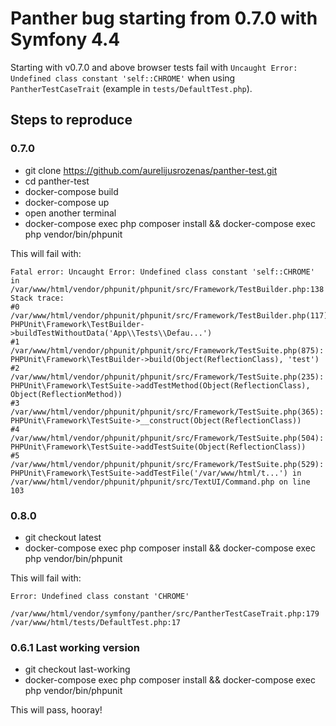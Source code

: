 # Panther bug starting from 0.7.0 with Symfony 4.4 
Starting with v0.7.0 and above browser tests fail with `Uncaught Error: Undefined class constant 'self::CHROME'` when using `PantherTestCaseTrait` (example in `tests/DefaultTest.php`).

## Steps to reproduce
### 0.7.0
- git clone https://github.com/aurelijusrozenas/panther-test.git
- cd panther-test
- docker-compose build
- docker-compose up
- open another terminal
- docker-compose exec php composer install && docker-compose exec php vendor/bin/phpunit

This will fail with:
```
Fatal error: Uncaught Error: Undefined class constant 'self::CHROME' in /var/www/html/vendor/phpunit/phpunit/src/Framework/TestBuilder.php:138
Stack trace:
#0 /var/www/html/vendor/phpunit/phpunit/src/Framework/TestBuilder.php(117): PHPUnit\Framework\TestBuilder->buildTestWithoutData('App\\Tests\\Defau...')
#1 /var/www/html/vendor/phpunit/phpunit/src/Framework/TestSuite.php(875): PHPUnit\Framework\TestBuilder->build(Object(ReflectionClass), 'test')
#2 /var/www/html/vendor/phpunit/phpunit/src/Framework/TestSuite.php(235): PHPUnit\Framework\TestSuite->addTestMethod(Object(ReflectionClass), Object(ReflectionMethod))
#3 /var/www/html/vendor/phpunit/phpunit/src/Framework/TestSuite.php(365): PHPUnit\Framework\TestSuite->__construct(Object(ReflectionClass))
#4 /var/www/html/vendor/phpunit/phpunit/src/Framework/TestSuite.php(504): PHPUnit\Framework\TestSuite->addTestSuite(Object(ReflectionClass))
#5 /var/www/html/vendor/phpunit/phpunit/src/Framework/TestSuite.php(529): PHPUnit\Framework\TestSuite->addTestFile('/var/www/html/t...') in /var/www/html/vendor/phpunit/phpunit/src/TextUI/Command.php on line 103
```
### 0.8.0
- git checkout latest
- docker-compose exec php composer install && docker-compose exec php vendor/bin/phpunit

This will fail with:
```
Error: Undefined class constant 'CHROME'

/var/www/html/vendor/symfony/panther/src/PantherTestCaseTrait.php:179
/var/www/html/tests/DefaultTest.php:17
```
### 0.6.1 Last working version
- git checkout last-working
- docker-compose exec php composer install && docker-compose exec php vendor/bin/phpunit

This will pass, hooray!
